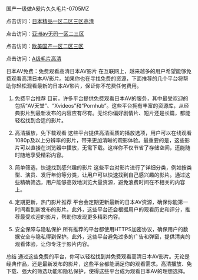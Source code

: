 
国产一级做A爰片久久毛片-0705MZ

点击访问：<a href="https://heiliao2dmwwy.pages.dev">日本精品一区二区三区高清</a>

点击访问：<a href="https://heiliaoll4qsx.pages.dev">亚洲av无码一区二三区</a>

点击访问：<a href="https://heiliaowzu4ur.pages.dev">欧美国产一区二区三区</a>

点击访问：<a href="https://heiliaozj3tjd.pages.dev">A级毛片高清</a>



日本AV免费：免费观看高清日本AV影片
在互联网上，越来越多的用户希望能够免费观看高清日本AV影片。如果你也在寻找免费的资源，下面推荐的几个平台将帮助你轻松观看最新的日本AV影片，保证你不花费任何费用。

1. 免费平台推荐
目前，许多平台提供免费观看日本AV的服务，其中最受欢迎的包括“AV天堂”、“Xvideos”和“Pornhub”。这些平台拥有丰富的资源库，从经典影片到最新发布的内容应有尽有。无论你偏好剧情片、短片还是长篇，都能轻松找到合适的影片。

2. 高清播放，免下载观看
这些平台提供高清画质的播放选项，用户可以在线观看1080p及以上分辨率的影片，带来更加清晰的观影体验。最重要的是，这些影片可以直接在浏览器中播放，无需下载。这样你不仅节省了存储空间，还能随时随地享受精彩内容。

3. 简单筛选，快速找到感兴趣的影片
这些平台对影片进行了详细分类，例如按类型、演员、发行年份等分类，让用户可以快速找到自己感兴趣的影片。通过这些精确筛选，用户能够高效地浏览大量资源，避免浪费时间在不相关的内容上。

4. 定期更新，热门影片推荐
平台会定期更新最新的日本AV资源，确保你能第一时间看到新发布的影片。此外，这些平台还会根据用户的观看历史和评分，推荐最受欢迎的影片，帮助你发现更多精彩内容。

5. 安全保障与隐私保护
所有推荐的平台都使用HTTPS加密协议，确保用户的数据安全与隐私得到保护。此外，这些平台避免过多的广告和弹窗，提供清爽的观看体验，让你专注于影片内容。

总结
通过这些免费的平台，你可以轻松找到并免费观看高清日本AV影片。无论是经典作品，还是最新发布的影片，这些平台都能满足你的观看需求。高清播放、免下载、强大的筛选功能和隐私保护，使得这些平台成为观看日本AV的理想选择。








<span style="display:none;">[Canonical link](  ）</span>
